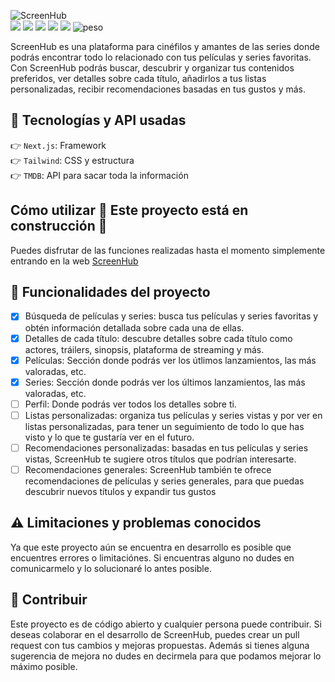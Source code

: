 ![ScreenHub](https://user-images.githubusercontent.com/74414226/234828667-c896d2dc-12c7-46f2-8085-ec8cbb18f685.svg)<br/>
![](https://img.shields.io/github/package-json/dependency-version/AitorMenacho/ScreenHub/next?color=4d4d4d&logo=Next.js)
![](https://img.shields.io/github/package-json/dependency-version/AitorMenacho/ScreenHub/react?color=61DAFB&logo=React)
![](https://img.shields.io/github/package-json/dependency-version/AitorMenacho/ScreenHub/tailwindcss?color=38B2AC&logo=Tailwindcss)
![](https://img.shields.io/github/package-json/dependency-version/AitorMenacho/ScreenHub/eslint?color=4B32C3&logo=eslint)
![](https://img.shields.io/website?down_color=darkred&down_message=Offline&logo=vercel&up_color=darkgreen&up_message=Online&url=https%3A%2F%2Fscreen-hub.vercel.app%2F)
![peso](https://img.shields.io/github/languages/code-size/AitorMenacho/ScreenHub?label=Size)

ScreenHub es una plataforma para cinéfilos y amantes de las series donde podrás encontrar todo lo relacionado con tus películas y series favoritas. Con ScreenHub podrás buscar, descubrir y organizar tus contenidos preferidos, ver detalles sobre cada título, añadirlos a tus listas personalizadas, recibir recomendaciones basadas en tus gustos y más.

## :mechanical_arm: Tecnologías y API usadas

:point_right: `Next.js`: Framework <br/>
:point_right: `Tailwind`: CSS y estructura <br/>
:point_right: `TMDB`: API para sacar toda la información

## Cómo utilizar :construction: Este proyecto está en construcción :construction:

Puedes disfrutar de las funciones realizadas hasta el momento simplemente entrando en la web [ScreenHub](https://screen-hub.vercel.app/)

## :hammer: Funcionalidades del proyecto

- [x] Búsqueda de películas y series: busca tus películas y series favoritas y obtén información detallada sobre cada una de ellas.
- [x] Detalles de cada título: descubre detalles sobre cada título como actores, tráilers, sinopsis, plataforma de streaming y más.
- [x] Películas: Sección donde podrás ver los útlimos lanzamientos, las más valoradas, etc.
- [x] Series: Sección donde podrás ver los últimos lanzamientos, las más valoradas, etc.
- [ ] Perfil: Donde podrás ver todos los detalles sobre ti.
- [ ] Listas personalizadas: organiza tus películas y series vistas y por ver en listas personalizadas, para tener un seguimiento de todo lo que has visto y lo que te gustaría ver en el futuro.
- [ ] Recomendaciones personalizadas: basadas en tus películas y series vistas, ScreenHub te sugiere otros títulos que podrían interesarte.
- [ ] Recomendaciones generales: ScreenHub también te ofrece recomendaciones de películas y series generales, para que puedas descubrir nuevos títulos y expandir tus gustos

## :warning: Limitaciones y problemas conocidos

Ya que este proyecto aún se encuentra en desarrollo es posible que encuentres errores o limitaciónes. Si encuentras alguno no dudes en comunicarmelo y lo solucionaré lo antes posible.

## :handshake: Contribuir

Este proyecto es de código abierto y cualquier persona puede contribuir. Si deseas colaborar en el desarrollo de ScreenHub, puedes crear un pull request con tus cambios y mejoras propuestas.
Además si tienes alguna sugerencia de mejora no dudes en decirmela para que podamos mejorar lo máximo posible.
